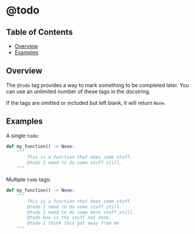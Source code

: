 # @todo

## Table of Contents

- [Overview](#overview)
- [Examples](#examples)

## Overview

The `@todo` tag provides a way to mark something to be completed later. You can use an unlimited number of these tags in the docstring.

If the tags are omitted or included but left blank, it will return `None`.

## Examples

A single `todo`:

```python
def my_function() -> None:
    """
        This is a function that does some stuff.
        @todo I need to do some stuff still.
    """
```

Multiple `todo` tags:


```python
def my_function() -> None:
    """
        This is a function that does some stuff.
        @todo I need to do some stuff still.
        @todo I need to do some more stuff still.
        @todo How is the stuff not done.
        @todo I think this got away from me.
    """
```
